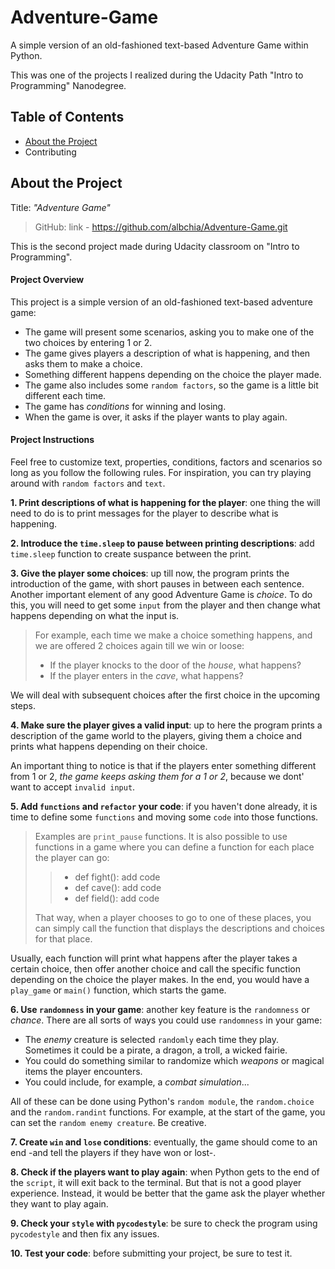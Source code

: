 # Adventure-Game
A simple version of an old-fashioned text-based Adventure Game within Python.

This was one of the projects I realized during the Udacity Path "Intro to Programming" Nanodegree.

## Table of Contents
- [About the Project](#About-the-Project) 
- Contributing

## About the Project
Title: _"Adventure Game"_

> GitHub: link - https://github.com/albchia/Adventure-Game.git

This is the second project made during Udacity classroom on "Intro to Programming".

#### Project Overview
This project is a simple version of an old-fashioned text-based adventure game: 
- The game will present some scenarios, asking you to make one of the two choices by entering 1 or 2.
- The game gives players a description of what is happening, and then asks them to make a choice.
- Something different happens depending on the choice the player made.
- The game also includes some `random factors`, so the game is a little bit different each time.
- The game has _conditions_ for winning and losing.
- When the game is over, it asks if the player wants to play again.

#### Project Instructions
Feel free to customize text, properties, conditions, factors and scenarios so long as you follow the following rules.
For inspiration, you can try playing around with `random factors` and `text`.

**1. Print descriptions of what is happening for the player**: one thing the will need to do is to print messages for the player to describe what is happening.

**2. Introduce the `time.sleep` to pause between printing descriptions**: add `time.sleep` function to create suspance between the print.

**3. Give the player some choices**: up till now, the program prints the introduction of the game, with short pauses in between each sentence. Another important element of any good Adventure Game is _choice_. To do this, you will need to get some `input` from the player and then change what happens depending on what the input is.

> For example, each time we make a choice something happens, and we are offered 2 choices again till we win or loose:
> - If the player knocks to the door of the _house_, what happens?
> - If the player enters in the _cave_, what happens?

We will deal with subsequent choices after the first choice in the upcoming steps.

**4. Make sure the player gives a valid input**: up to here the program prints a description of the game world to the players, giving them a choice and prints what happens depending on their choice.

An important thing to notice is that if the players enter something different from 1 or 2, _the game keeps asking them for a 1 or 2_, because we dont' want to accept `invalid input`.

**5. Add `functions` and `refactor` your code**: if you haven't done already, it is time to define some `functions` and moving some `code` into those functions.
> Examples are `print_pause` functions.
> It is also possible to use functions in a game where you can define a function for each place the player can go:
>> - def fight():
>> add code
>> - def cave():
>> add code
>> - def field():
>> add code
>
> That way, when a player chooses to go to one of these places, you can simply call the function that displays the descriptions and choices for that place.
> 
Usually, each function will print what happens after the player takes a certain choice, then offer another choice and call the specific function depending on the choice the player makes. In the end, you would have a `play_game` or `main()` function, which starts the game.

**6. Use `randomness` in your game**: another key feature is the `randomness` or _chance_. There are all sorts of ways you could use `randomness` in your game:
- The _enemy_ creature is selected `randomly` each time they play. Sometimes it could be a pirate, a dragon, a troll, a wicked fairie.
- You could do something similar to randomize which _weapons_ or magical items the player encounters.
- You could include, for example, a _combat simulation_...

All of these can be done using Python's `random module`, the `random.choice` and the `random.randint` functions. For example, at the start of the game, you can set the `random enemy creature`. Be creative.

**7. Create `win` and `lose` conditions**: eventually, the game should come to an end -and tell the players if they have won or lost-.

**8. Check if the players want to play again**: when Python gets to the end of the `script`, it will exit back to the terminal. But that is not a good player experience. Instead, it would be better that the game ask the player whether they want to play again.

**9. Check your `style` with `pycodestyle`**: be sure to check the program using `pycodestyle` and then fix any issues.

**10. Test your code**: before submitting your project, be sure to test it.
